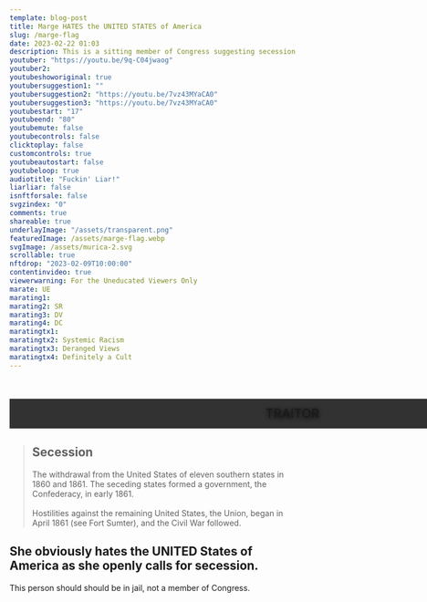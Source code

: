 ```yaml
---
template: blog-post
title: Marge HATES the UNITED STATES of America
slug: /marge-flag
date: 2023-02-22 01:03
description: This is a sitting member of Congress suggesting secession on President's Day.
youtuber: "https://youtu.be/9q-C04jwaog"
youtuber2: 
youtubeshoworiginal: true
youtubersuggestion1: ""
youtubersuggestion2: "https://youtu.be/7vz43MYaCA0"
youtubersuggestion3: "https://youtu.be/7vz43MYaCA0"
youtubestart: "17"
youtubeend: "80"
youtubemute: false
youtubecontrols: false
clicktoplay: false
customcontrols: true
youtubeautostart: false
youtubeloop: true
audiotitle: "Fuckin' Liar!"
liarliar: false
isnftforsale: false
svgzindex: "0"
comments: true
shareable: true
underlayImage: "/assets/transparent.png"
featuredImage: /assets/marge-flag.webp
svgImage: /assets/murica-2.svg
scrollable: true
nftdrop: "2023-02-09T10:00:00"
contentinvideo: true
viewerwarning: For the Uneducated Viewers Only
marate: UE
marating1: 
marating2: SR
marating3: DV
marating4: DC
maratingtx1: 
maratingtx2: Systemic Racism
maratingtx3: Deranged Views
maratingtx4: Definitely a Cult
---
```



<!-- <button id="switcher-tv">Turn on/off</button> -->

<div class="contentinside" style="position:relative; z-index:0; min-width:50%; height:auto; margin-top:10%;  padding:1rem; font-size:clamp(1rem, 2.3vw, 3rem); left:0;, top:4vh; line-height:90%; text-shadow:0 2px 7px #000; background:rgba(0,0,0,0.8); border:0px solid yellow; text-align:center; width:100vw;">
TRAITOR
</div>

<div class="contentbody" style="position:relative; top:; z-index:0; border:px solid blue; height:100%; margin-top:1%; text-align:left">

<blockquote>
<h2>Secession</h2>
The withdrawal from the United States of eleven southern states in 1860 and 1861. The seceding states formed a government, the Confederacy, in early 1861.
<br /><br /> Hostilities against the remaining United States, the Union, began in April 1861 (see Fort Sumter), and the Civil War followed.
</blockquote>

<div class="crt"></div>



  


## She obviously hates the UNITED States of America as she openly calls for secession.

This person should should be in jail, not a member of Congress. 






<!-- end -->
</div>







<!-- <object class="" style="height:100%; width:100vw; aspect-ratio: 16 / 9; position:absolute; top:0; z-index:5;" class="" id="" data="/assets/murica.svg" type="image/svg+xml" alt="animated content" title="animated content" ></object> -->






<!-- Some of those that work forces

Are the same that burn crosses -->

